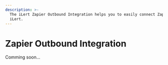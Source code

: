 ```yaml
---
description: >-
  The iLert Zapier Outbound Integration helps you to easily connect Zapier with
  iLert.
---
```


# Zapier Outbound Integration

Comming soon...

